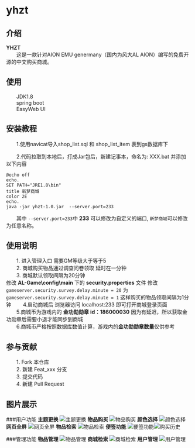 # yhzt

## 介绍
**YHZT**<br/>
&emsp;&emsp;这是一款针对AION EMU genermany（国内为风大AL AION）编写的免费开源的中文购买商城。

## 使用
&emsp;&emsp;JDK1.8 <br/>
&emsp;&emsp;spring boot  <br/>
&emsp;&emsp;EasyWeb UI

## 安装教程

&emsp;&emsp;1.使用navicat导入shop_list.sql 和 shop_list_item 表到gs数据库下

&emsp;&emsp;2.代码拉取到本地后，打成Jar包后，新建记事本，命名为: XXX.bat 并添加以下内容
```
@echo off
echo.
SET PATH="JRE1.8\bin"
title 新梦商城
color 2E
echo. 
java -jar yhzt-1.0.jar  --server.port=233 
```
&emsp;&emsp;其中 `--server.port=233`中  **233** 可以修改为自定义的端口, `新梦商城`可以修改为任意名称。

## 使用说明

&emsp;&emsp;1. 进入管理入口 需要GM等级大于等于5<br/>
&emsp;&emsp;2. 商城购买物品通过调查问卷领取 延时在一分钟<br/>
&emsp;&emsp;3. 商城默认领取间隔为20分钟 <br/>
	修改 **AL-Game\config\main** 下的 **security.properties** 文件 
	修改
	```
        gameserver.security.survey.delay.minute = 20
        ```
	为
        ```
	gameserver.security.survey.delay.minute = 1
        ```
	这样购买的物品领取间隔为1分钟
&emsp;&emsp;4.启动商城后 浏览器访问 localhost:233 即可打开商城登录页面<br/>
&emsp;&emsp;5.商城币为游戏内的 **金功勋勋章** **id：186000030**  因为有延迟，所以获取金功勋章后需要小退才能同步到商城<br/>
&emsp;&emsp;6.商城币严格按照数据库数值计算，游戏内的**金功勋勋章数量**仅供参考<br/>

## 参与贡献

&emsp;&emsp;1. Fork 本仓库<br/>
&emsp;&emsp;2. 新建 Feat_xxx 分支<br/>
&emsp;&emsp;3. 提交代码<br/>
&emsp;&emsp;4. 新建 Pull Request<br/>

## 图片展示
###用户功能
**主题更换**
![主题更换](https://images.gitee.com/uploads/images/2019/0721/220417_8d140c02_2252189.png "主题更换页")
**物品购买**
![物品购买](https://images.gitee.com/uploads/images/2019/0721/220527_a0a7d0ab_2252189.png "商品购买页.png")
**颜色选择**
![颜色选择](https://images.gitee.com/uploads/images/2019/0721/220612_3a26617e_2252189.png "颜色选择页")
**网页全屏**
![网页全屏](https://images.gitee.com/uploads/images/2019/0721/220716_8f5edfc2_2252189.png "全屏网页.png")
**物品检索**
![物品检索](https://images.gitee.com/uploads/images/2019/0721/220759_328d303b_2252189.png "永恒检索（技能 npc 套装 任务 物品）.png")
**便签功能**
![便签功能](https://images.gitee.com/uploads/images/2019/0721/220826_26bf77a9_2252189.png "便签（清除浏览器缓存后 保存的内容清空）.png")![购买历史](https://images.gitee.com/uploads/images/2019/0721/220851_59889069_2252189.png "获取物品历史.png")

###管理功能
**物品管理**
![物品管理](https://images.gitee.com/uploads/images/2019/0721/220943_51f4855c_2252189.png "商城出售物品管理.png")
**商城检索**
![商城检索](https://images.gitee.com/uploads/images/2019/0721/221004_85c2a97e_2252189.png "商城搜索.png")
**用户管理**
![用户管理](https://images.gitee.com/uploads/images/2019/0721/221023_17f1a37a_2252189.png "用户管理.png")